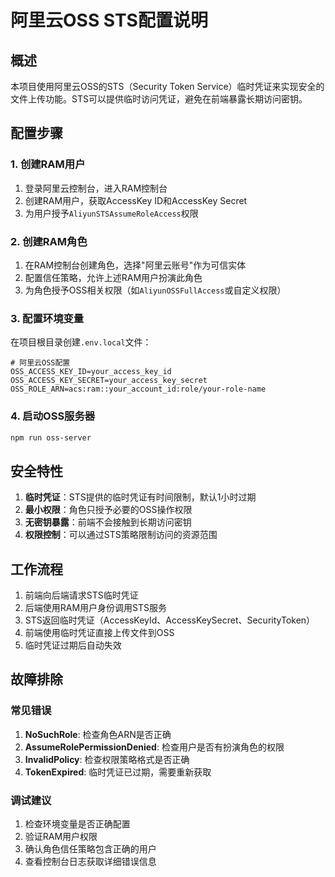 # 阿里云OSS STS配置说明

## 概述

本项目使用阿里云OSS的STS（Security Token Service）临时凭证来实现安全的文件上传功能。STS可以提供临时访问凭证，避免在前端暴露长期访问密钥。

## 配置步骤

### 1. 创建RAM用户

1. 登录阿里云控制台，进入RAM控制台
2. 创建RAM用户，获取AccessKey ID和AccessKey Secret
3. 为用户授予`AliyunSTSAssumeRoleAccess`权限

### 2. 创建RAM角色

1. 在RAM控制台创建角色，选择"阿里云账号"作为可信实体
2. 配置信任策略，允许上述RAM用户扮演此角色
3. 为角色授予OSS相关权限（如`AliyunOSSFullAccess`或自定义权限）

### 3. 配置环境变量

在项目根目录创建`.env.local`文件：

```env
# 阿里云OSS配置
OSS_ACCESS_KEY_ID=your_access_key_id
OSS_ACCESS_KEY_SECRET=your_access_key_secret  
OSS_ROLE_ARN=acs:ram::your_account_id:role/your-role-name
```

### 4. 启动OSS服务器

```bash
npm run oss-server
```

## 安全特性

1. **临时凭证**：STS提供的临时凭证有时间限制，默认1小时过期
2. **最小权限**：角色只授予必要的OSS操作权限
3. **无密钥暴露**：前端不会接触到长期访问密钥
4. **权限控制**：可以通过STS策略限制访问的资源范围

## 工作流程

1. 前端向后端请求STS临时凭证
2. 后端使用RAM用户身份调用STS服务
3. STS返回临时凭证（AccessKeyId、AccessKeySecret、SecurityToken）
4. 前端使用临时凭证直接上传文件到OSS
5. 临时凭证过期后自动失效

## 故障排除

### 常见错误

1. **NoSuchRole**: 检查角色ARN是否正确
2. **AssumeRolePermissionDenied**: 检查用户是否有扮演角色的权限
3. **InvalidPolicy**: 检查权限策略格式是否正确
4. **TokenExpired**: 临时凭证已过期，需要重新获取

### 调试建议

1. 检查环境变量是否正确配置
2. 验证RAM用户权限
3. 确认角色信任策略包含正确的用户
4. 查看控制台日志获取详细错误信息